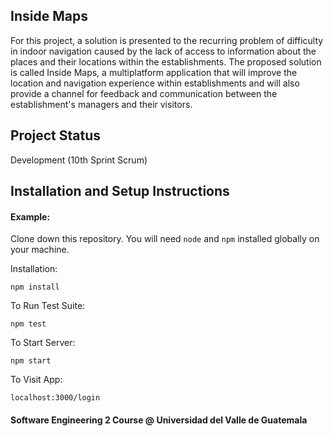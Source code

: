 ## Inside Maps

For this project, a solution is presented to the recurring problem of difficulty in indoor navigation caused by the lack of access to information about the places and their locations within the establishments. The proposed solution is called Inside Maps, a multiplatform application that will improve the location and navigation experience within establishments and will also provide a channel for feedback and communication between the establishment's managers and their visitors.


## Project Status
Development (10th Sprint Scrum)

## Installation and Setup Instructions

#### Example:  

Clone down this repository. You will need `node` and `npm` installed globally on your machine.  

Installation:

```
npm install
```

To Run Test Suite: 

```
npm test
```

To Start Server:

```
npm start
```

To Visit App:

```
localhost:3000/login
``` 


#### Software Engineering 2 Course @ Universidad del Valle de Guatemala
 
